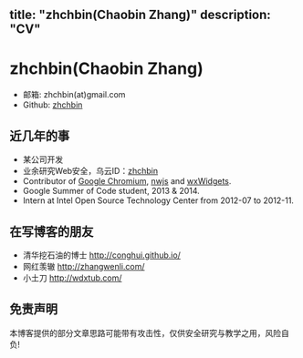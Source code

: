 title: "zhchbin(Chaobin Zhang)"
description: "CV"
---

zhchbin(Chaobin Zhang)
=============
* 邮箱: zhchbin(at)gmail.com
* Github: [zhchbin][github]

近几年的事
-------------
* 某公司开发
* 业余研究Web安全，乌云ID：[zhchbin][wooyun_zhchbin]
* Contributor of [Google Chromium][ChromiumCodeReview], [nwjs][nwcommit] and [wxWidgets][wxWidgets_code].
* Google Summer of Code student, 2013 & 2014.
* Intern at Intel Open Source Technology Center from 2012-07 to 2012-11.

在写博客的朋友
-------------
* 清华挖石油的博士 http://conghui.github.io/
* 网红羡辙 http://zhangwenli.com/
* 小土刀 http://wdxtub.com/

免责声明
-------------
本博客提供的部分文章思路可能带有攻击性，仅供安全研究与教学之用，风险自负!

[github]: https://github.com/zhchbin
[nwcommit]: https://github.com/nwjs/nw.js/commits?author=zhchbin
[ChromiumCodeReview]: https://codereview.chromium.org/search?closed=1&owner=zhchbin%40gmail.com&format=html&limit=200
[wxWidgets_code]: https://github.com/wxWidgets/wxWidgets/blob/master/src/msw/taskbarbutton.cpp
[wooyun_zhchbin]: http://wooyun.org/whitehats/zhchbin

